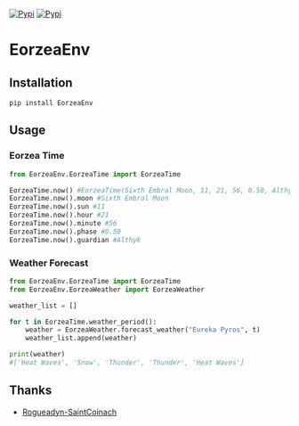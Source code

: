 
[![Pypi](https://img.shields.io/pypi/v/eorzeaenv.svg?style=flat-square)](https://pypi.org/project/EorzeaEnv/)
[![Pypi](https://img.shields.io/pypi/pyversions/eorzeaenv.svg?style=flat-square)](https://pypi.org/project/EorzeaEnv/)


# EorzeaEnv
## Installation
```
pip install EorzeaEnv
```

## Usage

### Eorzea Time
```python
from EorzeaEnv.EorzeaTime import EorzeaTime

EorzeaTime.now() #EorzeaTime(Sixth Embral Moon, 11, 21, 56, 0.50, Althyk)
EorzeaTime.now().moon #Sixth Embral Moon
EorzeaTime.now().sun #11
EorzeaTime.now().hour #21
EorzeaTime.now().minute #56
EorzeaTime.now().phase #0.50
EorzeaTime.now().guardian #Althyk
```

### Weather Forecast
```python
from EorzeaEnv.EorzeaTime import EorzeaTime
from EorzeaEnv.EorzeaWeather import EorzeaWeather

weather_list = []

for t in EorzeaTime.weather_period():
    weather = EorzeaWeather.forecast_weather("Eureka Pyros", t)
    weather_list.append(weather)

print(weather)
#['Heat Waves', 'Snow', 'Thunder', 'Thunder', 'Heat Waves']
```
## Thanks
- [Rogueadyn-SaintCoinach](https://github.com/Rogueadyn/SaintCoinach)

